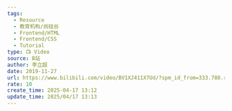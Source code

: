 ```yaml
---
tags:
  - Resource
  - 教育机构/尚硅谷
  - Frontend/HTML
  - Frontend/CSS
  - Tutorial
type: 📺 Video
source: B站
author: 李立超
date: 2019-11-27
url: https://www.bilibili.com/video/BV1XJ411X7Ud/?spm_id_from=333.788.recommend_more_video.2&vd_source=bf3d4320498e90d36e1361cc18b45e48
rate: 10
create_time: 2025-04-17 13:12
update_time: 2025/04/17 13:13
---
```

